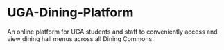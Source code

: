# UGA-Dining-Platform
An online platform for UGA students and staff to conveniently access and view dining hall menus across all Dining Commons.
